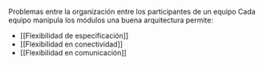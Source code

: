 Problemas entre la organización entre los participantes de un equipo
Cada equipo manipula los módulos
una buena arquitectura permite:
* [[Flexibilidad de especificación]]
* [[Flexibilidad en conectividad]]
* [[Flexibilidad en comunicación]]
